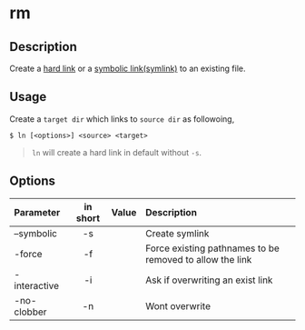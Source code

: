 # rm

## Description

Create a [hard link](https://en.wikipedia.org/wiki/Hard_link) or a [symbolic link(symlink)](https://en.wikipedia.org/wiki/Symbolic_link) to an existing file.

## Usage

Create a `target dir` which links to `source dir` as followoing,

```
$ ln [<options>] <source> <target>
```

> `ln` will create a hard link in default without `-s`.

## Options

| Parameter | in short | Value | Description |
|:----------|:--------:|:-----:|:------------|
| –symbolic | -s | | Create symlink |
| -force | -f | | Force existing pathnames to be removed to allow the link |
| -interactive | -i | | Ask if overwriting an exist link |
| -no-clobber | -n | | Wont overwrite |
